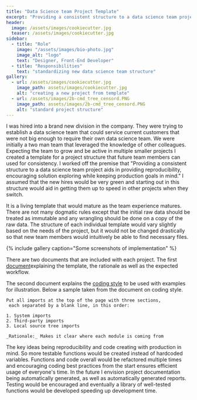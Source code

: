 ```yaml
---
title: "Data Science team Project Template"
excerpt: "Providing a consistent structure to a data science team project aids in providing reproducibility, encouraging solution exploring while keeping production goals in mind."
header:
  image: /assets/images/cookiecutter.jpg
  teaser: /assets/images/cookiecutter.jpg
sidebar:
  - title: "Role"
    image: "/assets/images/bio-photo.jpg"
    image_alt: "logo"
    text: "Designer, Front-End Developer"
  - title: "Responsibilities"
    text: "standardizing new data science team structure"
gallery:
  - url: /assets/images/cookiecutter.jpg
    image_path: assets/images/cookiecutter.jpg
    alt: "creating a new project from template"
  - url: /assets/images/2b-cmd_tree_censord.PNG
    image_path: assets/images/2b-cmd_tree_censord.PNG
    alt: "standard project structure"
---
```


I was hired into a brand new division in the company. They were trying to establish a data science team that could service current customers that were not big enough to require their own data science team.
We were initially a two man team that leveraged the knowledge of other colleagues. Expecting the team to grow and be active in multiple smaller projects I created a template for a project structure that future team members can used for consistency.
I worked off the premise that "Providing a consistent structure to a data science team project aids in providing reproducibility, encouraging solution exploring while keeping production goals in mind."
I assumed that the new hires would be very green and starting out in this structure would aid in getting them up to speed in other projects when they switch.

It is a living template that would mature as the team experience matures. There are not many dogmatic rules except that the initial raw data should be treated as immutable and any wrangling should be done on a copy of the raw data. The structure of each individual template would vary slightly based on the needs of the project, but it would not be changed drastically so that new team members would intuitively be able to find necessary files.

{% include gallery caption="Some screenshots of implementation" %}

There are two documents that are included with each project.
The first [document](https://github.com/Wahe3bru/DataScienceTeamProjectTemplate/blob/master/%7B%7Bcookiecutter.directory_name%7D%7D/docs/admin/Creating_new_project.md)explaining the template, the rationale as well as the expected workflow.

The second document explains the [coding style](https://github.com/Wahe3bru/DataScienceTeamProjectTemplate/blob/master/%7B%7Bcookiecutter.directory_name%7D%7D/docs/reference_material/CodingStyle-Python.md) to be used with examples for illustration.
Below a sample taken from the document on coding style.
```
Put all imports at the top of the page with three sections,
 each separated by a blank line, in this order:

1. System imports
2. Third-party imports
3. Local source tree imports

_Rationale:_ Makes it clear where each module is coming from
```
The key ideas being reproducibility and code creating with production in mind.
 So more testable functions would be created instead of hardcoded variables. Functions and code overall would be refactored multiple times and encouraging coding best practices from the start ensures efficient usage of everyone's time. In the future I envision project documentation being automatically generated, as well as automatically generated reports. Testing would be encouraged and eventually a  library of well-tested functions would be developed speeding up development time.
